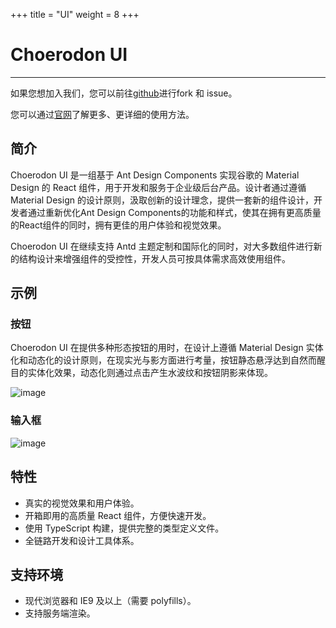 ﻿+++
title = "UI"
weight = 8
+++

# Choerodon UI
---

如果您想加入我们，您可以前往[github](https://github.com/choerodon/choerodon-ui)进行fork 和 issue。

您可以通过[官网](http://ui.choerodon.io/)了解更多、更详细的使用方法。

## 简介

Choerodon UI 是一组基于 Ant Design Components 实现谷歌的 Material Design 的 React 组件，用于开发和服务于企业级后台产品。设计者通过遵循 Material Design 的设计原则，汲取创新的设计理念，提供一套新的组件设计，开发者通过重新优化Ant Design Components的功能和样式，使其在拥有更高质量的React组件的同时，拥有更佳的用户体验和视觉效果。

Choerodon UI 在继续支持 Antd 主题定制和国际化的同时，对大多数组件进行新的结构设计来增强组件的受控性，开发人员可按具体需求高效使用组件。

## 示例

### 按钮

Choerodon UI 在提供多种形态按钮的用时，在设计上遵循 Material Design 实体化和动态化的设计原则，在现实光与影方面进行考量，按钮静态悬浮达到自然而醒目的实体化效果，动态化则通过点击产生水波纹和按钮阴影来体现。

![image](/gif/docs/concept/choerodon-ui/button.gif)

### 输入框

![image](/gif/docs/concept/choerodon-ui/input.gif)

## 特性

- 真实的视觉效果和用户体验。
- 开箱即用的高质量 React 组件，方便快速开发。
- 使用 TypeScript 构建，提供完整的类型定义文件。
- 全链路开发和设计工具体系。

## 支持环境

- 现代浏览器和 IE9 及以上（需要 polyfills）。
- 支持服务端渲染。